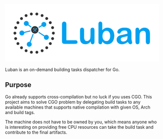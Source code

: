 ![](public/img/luban-brand.png)

Luban is an on-demand building tasks dispatcher for Go.

## Purpose 

Go already supports cross-compilation but no luck if you uses CGO. This project aims to solve CGO problem by delegating build tasks to any available machines that supports native compilation with given OS, Arch and build tags.

The machine does not have to be owned by you, which means anyone who is interesting on providing free CPU resources can take the build task and contribute to the final artifacts.